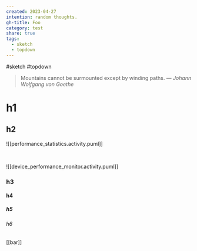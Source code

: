 ```yaml
---
created: 2023-04-27
intention: random thoughts.
gh-title: Foo
category: test
share: true
tags:
  - sketch
  - topdown
---
```



#sketch #topdown 

> Mountains cannot be surmounted except by winding paths.
> — <cite>Johann Wolfgang von Goethe</cite>

# h1
## h2

![[performance_statistics.activity.puml]]

<div style="page-break-after: always; visibility: hidden">\pagebreak</div>

![[device_performance_monitor.activity.puml]]

### h3
#### h4
##### h5
###### h6

[[bar]]
